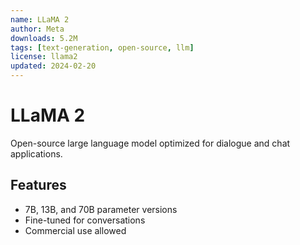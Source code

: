 ```yaml
---
name: LLaMA 2
author: Meta
downloads: 5.2M
tags: [text-generation, open-source, llm]
license: llama2
updated: 2024-02-20
---
```


# LLaMA 2

Open-source large language model optimized for dialogue and chat applications.

## Features
- 7B, 13B, and 70B parameter versions
- Fine-tuned for conversations
- Commercial use allowed